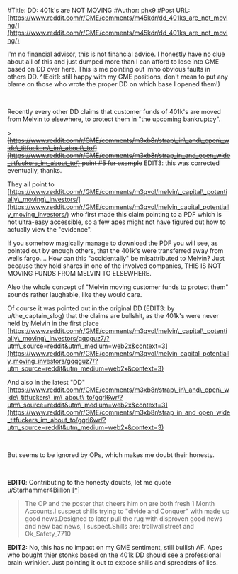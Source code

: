#Title: DD: 401k's are NOT MOVING
#Author: phx9
#Post URL: [https://www.reddit.com/r/GME/comments/m45kdr/dd_401ks_are_not_moving/](https://www.reddit.com/r/GME/comments/m45kdr/dd_401ks_are_not_moving/)


I'm no financial advisor, this is not financial advice. I honestly have no clue about all of this and just dumped more than I can afford to lose into GME based on DD over here. This is me pointing out imho obvious faults in others DD. ^(Edit1: still happy with my GME positions, don't mean to put any blame on those who wrote the proper DD on which base I opened them!)

&#x200B;

Recently every other DD claims that customer funds of 401k's are moved from Melvin to elsewhere, to protect them in "the upcoming bankruptcy".

\> ~~[https://www.reddit.com/r/GME/comments/m3xb8r/strap\_in\_and\_open\_wide\_titfuckers\_im\_about\_to/](https://www.reddit.com/r/GME/comments/m3xb8r/strap_in_and_open_wide_titfuckers_im_about_to/) point #5 for example~~
EDIT3: this was corrected eventually, thanks.

They all point to [https://www.reddit.com/r/GME/comments/m3qvol/melvin\_capital\_potentially\_moving\_investors/](https://www.reddit.com/r/GME/comments/m3qvol/melvin_capital_potentially_moving_investors/) who first made this claim pointing to a PDF which is not ultra-easy accessible, so a few apes might not have figured out how to actually view the "evidence".

If you somehow magically manage to download the PDF you will see, as pointed out by enough others, that the 401k's were transferred away from wells fargo.... How can this "accidentally" be misattributed to Melvin? Just because they hold shares in one of the involved companies, THIS IS NOT MOVING FUNDS FROM MELVIN TO ELSEWHERE.

Also the whole concept of "Melvin moving customer funds to protect them" sounds rather laughable, like they would care.

Of course it was pointed out in the original DD (EDIT3: by u/the_captain_slog) that the claims are bullshit, as the 401k's were never held by Melvin in the first place [https://www.reddit.com/r/GME/comments/m3qvol/melvin\_capital\_potentially\_moving\_investors/gqqguz7/?utm\_source=reddit&utm\_medium=web2x&context=3](https://www.reddit.com/r/GME/comments/m3qvol/melvin_capital_potentially_moving_investors/gqqguz7/?utm_source=reddit&utm_medium=web2x&context=3)

And also in the latest "DD" [https://www.reddit.com/r/GME/comments/m3xb8r/strap\_in\_and\_open\_wide\_titfuckers\_im\_about\_to/gqrl6wr/?utm\_source=reddit&utm\_medium=web2x&context=3](https://www.reddit.com/r/GME/comments/m3xb8r/strap_in_and_open_wide_titfuckers_im_about_to/gqrl6wr/?utm_source=reddit&utm_medium=web2x&context=3)

&#x200B;

But seems to be ignored by OPs, which makes me doubt their honesty.

&#x200B;

**EDIT0**: Contributing to the honesty doubts, let me quote u/Starhammer4Billion \[[\*](https://www.reddit.com/r/GME/comments/m45kdr/dd_401ks_are_not_moving/gqsrt0i/?utm_source=reddit&utm_medium=web2x&context=3)\]

>The OP and the poster that cheers him on are both fresh 1 Month Accounts.I suspect shills trying to "divide and Conquer" with made up good news.Designed to later pull the rug with disproven good news and new bad news, I suspect.Shills are: trollwallstreet and  Ok\_Safety\_7710

**EDIT2:** No, this has no impact on my GME sentiment, still bullish AF. Apes who bought thier stonks based on the 401k DD should see a professional brain-wrinkler. Just pointing it out to expose shills and spreaders of lies.